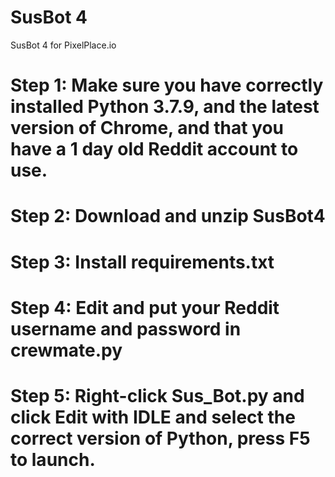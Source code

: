 # SusBot 4
SusBot 4 for PixelPlace.io

# Step 1: Make sure you have correctly installed Python 3.7.9, and the latest version of Chrome, and that you have a 1 day old Reddit account to use.

# Step 2: Download and unzip SusBot4

# Step 3: Install requirements.txt

# Step 4: Edit and put your Reddit username and password in crewmate.py

# Step 5: Right-click Sus_Bot.py and click Edit with IDLE and select the correct version of Python, press F5 to launch.
